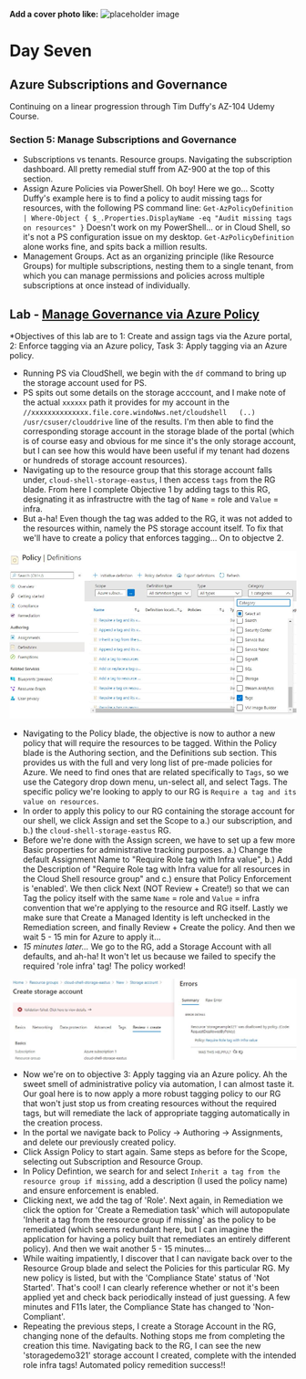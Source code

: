 **Add a cover photo like:**
![placeholder image](https://via.placeholder.com/1200x600)

# Day Seven

## Azure Subscriptions and Governance 

Continuing on a linear progression through Tim Duffy's AZ-104 Udemy Course.

### Section 5: Manage Subscriptions and Governance

- Subscriptions vs tenants. Resource groups. Navigating the subscription dashboard. All pretty remedial stuff from AZ-900 at the top of this section.
- Assign Azure Policies via PowerShell. Oh boy! Here we go... Scotty Duffy's example here is to find a policy to audit missing tags for resources, with the following PS command line: `Get-AzPolicyDefinition | Where-Object { $_.Properties.DisplayName -eq "Audit missing tags on resources" }` Doesn't work on my PowerShell... or in Cloud Shell, so it's not a PS configuration issue on my desktop. `Get-AzPolicyDefinition` alone works fine, and spits back a million results. 
- Management Groups. Act as an organizing principle (like Resource Groups) for multiple subscriptions, nesting them to a single tenant, from which you can manage permissions and policies across multiple subscriptions at once instead of individually. 

## Lab - [Manage Governance via Azure Policy](https://github.com/MicrosoftLearning/AZ-104-MicrosoftAzureAdministrator/blob/master/Instructions/Labs/LAB_02b-Manage_Governance_via_Azure_Policy.md)
*Objectives of this lab are to 1: Create and assign tags via the Azure portal, 2: Enforce tagging via an Azure policy, Task 3: Apply tagging via an Azure policy.

- Running PS via CloudShell, we begin with the `df` command to bring up the storage account used for PS. 
- PS spits out some details on the storage acccount, and I make note of the actual `xxxxxx` path it provides for my account in the `//xxxxxxxxxxxxxx.file.core.windoNws.net/cloudshell   (..)  /usr/csuser/clouddrive` line of the results. I'm then able to find the corresponding storage account in the storage blade of the portal (which is of course easy and obvious for me since it's the only storage account, but I can see how this would have been useful if my tenant had dozens or hundreds of storage account resources). 
- Navigating up to the resource group that this storage account falls under, `cloud-shell-storage-eastus`, I then access `tags` from the RG blade. From here I complete Objective 1 by adding tags to this RG, designating it as infrastructre with the tag of `Name` = role and `Value` = infra.
- But a-ha! Even though the tag was added to the RG, it was not added to the resources within, namely the PS storage account itself. To fix that we'll have to create a policy that enforces tagging... On to objectve 2.

![Azure Policy Blade - Definitions](https://github.com/zperk028/100DaysofCloud/blob/main/Journey/007/azpolicy.JPG)

- Navigating to the Policy blade, the objective is now to author a new policy that will require the resources to be tagged. Within the Policy blade is the Authoring section, and the Definitions sub section. This provides us with the full and very long list of pre-made policies for Azure. We need to find ones that are related specifically to `Tags`, so we use the Category drop down menu, un-select all, and select Tags. The specific policy we're looking to apply to our RG is `Require a tag and its value on resources`. 
- In order to apply this policy to our RG containing the storage account for our shell, we click Assign and set the Scope to a.) our subscription, and b.) the `cloud-shell-storage-eastus` RG.
- Before we're done with the Assign screen, we have to set up a few more Basic properties for administrative tracking purposes. a.) Change the default Assignment Name to "Require Role tag with Infra value", b.) Add the Description of "Require Role tag with Infra value for all resources in the Cloud Shell resource group" and c.) ensure that Policy Enforcement is 'enabled'. We then click Next (NOT Review + Create!) so that we can Tag the policy itself with the same `Name` = role and `Value` = infra convention that we're applying to the resource and RG itself. Lastly we make sure that Create a Managed Identity is left unchecked in the Remediation screen, and finally Review + Create the policy. And then we wait 5 - 15 min for Azure to apply it...
- *15 minutes later...* We go to the RG, add a Storage Account with all defaults, and ah-ha! It won't let us because we failed to specify the required 'role infra' tag! The policy worked!

![Policy Success](https://github.com/zperk028/100DaysofCloud/blob/main/Journey/007/policysuccess.JPG)
- Now we're on to objective 3: Apply tagging via an Azure policy. Ah the sweet smell of administrative policy via automation, I can almost taste it. Our goal here is to now apply a more robust tagging policy to our RG that won't just stop us from creating resources without the required tags, but will remediate the lack of appropriate tagging automatically in the creation process. 
- In the portal we navigate back to Policy -> Authoring -> Assignments, and delete our previously created policy. 
- Click Assign Policy to start again. Same steps as before for the Scope, selecting out Subscription and Resource Group. 
- In Policy Defintion, we search for and select `Inherit a tag from the resource group if missing`, add a description (I used the policy name) and ensure enforcement is enabled.
- Clicking next, we add the tag of 'Role'. Next again, in Remediation we click the option for 'Create a Remediation task' which will autopopulate 'Inherit a tag from the resource group if missing' as the policy to be remediated (which seems redundant here, but I can imagine the application for having a policy built that remediates an entirely different policy). And then we wait another 5 - 15 minutes...
- While waiting impatiently, I discover that I can navigate back over to the Resource Group blade and select the Policies for this particular RG. My new policy is listed, but with the 'Compliance State' status of 'Not Started'. That's cool! I can clearly reference whether or not it's been applied yet and check back periodically instead of just guessing. A few minutes and F11s later, the Compliance State has changed to 'Non-Compliant'. 
- Repeating the previous steps, I create a Storage Account in the RG, changing none of the defaults. Nothing stops me from completing the creation this time. Navigating back to the RG, I can see the new 'storagedemo321' storage account I created, complete with the intended role infra tags! Automated policy remedition success!! 
